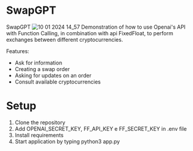 # SwapGPT
SwapGPT 
![10 01 2024 14_57](https://github.com/rosscript/SwapGPT/assets/127686871/e5bf06c0-a956-4bc8-81ee-37b172ef5a68)
Demonstration of how to use Openai's API with Function Calling, in combination with api FixedFloat, to perform exchanges between different cryptocurrencies. 

Features:
- Ask for information
- Creating a swap order
- Asking for updates on an order
- Consult available cryptocurrencies

# Setup
1. Clone the repository
2. Add OPENAI_SECRET_KEY, FF_API_KEY e FF_SECRET_KEY in .env file
3. Install requirements
4. Start application by typing python3 app.py
